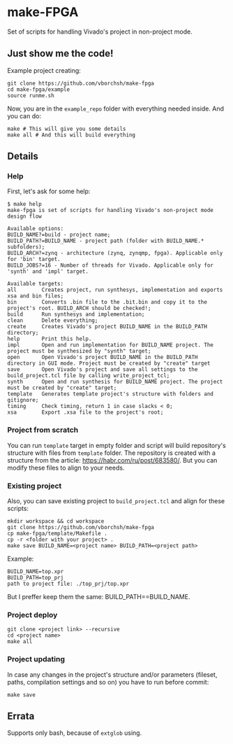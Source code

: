 # make-FPGA

Set of scripts for handling Vivado's project in non-project mode.

## Just show me the code!

Example project creating:

```
git clone https://github.com/vborchsh/make-fpga
cd make-fpga/example
source runme.sh
```

Now, you are in the `example_repo` folder with everything needed inside. And you can do:

```
make # This will give you some details
make all # And this will build everything
```

## Details

### Help

First, let's ask for some help:

```
$ make help
make-fpga is set of scripts for handling Vivado's non-project mode design flow

Available options:
BUILD_NAME?=build - project name;
BUILD_PATH?=BUILD_NAME - project path (folder with BUILD_NAME.* subfolders);
BUILD_ARCH?=zynq - architecture (zynq, zynqmp, fpga). Applicable only for 'bin' target.
BUILD_JOBS?=16 - Number of threads for Vivado. Applicable only for 'synth' and 'impl' target.

Available targets:
all        Creates project, run synthesys, implementation and exports xsa and bin files;
bin        Converts .bin file to the .bit.bin and copy it to the project's root. BUILD_ARCH should be checked!;
build      Run synthesys and implementation;
clean      Delete everything;
create     Creates Vivado's project BUILD_NAME in the BUILD_PATH directory;
help       Print this help.
impl       Open and run implementation for BUILD_NAME project. The project must be synthesized by "synth" target;
open       Open Vivado's project BUILD_NAME in the BUILD_PATH directory in GUI mode. Project must be created by "create" target
save       Open Vivado's project and save all settings to the build_project.tcl file by calling write_project_tcl;
synth      Open and run synthesis for BUILD_NAME project. The project must be created by "create" target;
template   Generates template project's structure with folders and gitignore;
timing     Check timing, return 1 in case slacks < 0;
xsa        Export .xsa file to the project's root;
```

### Project from scratch

You can run `template` target in empty folder and script will build repository's structure with files from `template` folder. The repository is created with a structure from the article: https://habr.com/ru/post/683580/. But you can modify these files to align to your needs.

### Existing project

Also, you can save existing project to `build_project.tcl` and align for these scripts:

```
mkdir workspace && cd workspace
git clone https://github.com/vborchsh/make-fpga
cp make-fpga/template/Makefile .
cp -r <folder with your project> .
make save BUILD_NAME=<project name> BUILD_PATH=<project path>
```

Example:

```
BUILD_NAME=top.xpr
BUILD_PATH=top_prj
path to project file: ./top_prj/top.xpr
```
But I preffer keep them the same: BUILD_PATH==BUILD_NAME.

### Project deploy

```
git clone <project link> --recursive
cd <project name>
make all
```

### Project updating

In case any changes in the project's structure and/or parameters (fileset, paths,
compilation settings and so on) you have to run before commit:

```
make save
```

## Errata

Supports only bash, because of `extglob` using.
